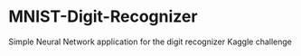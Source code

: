 # MNIST-Digit-Recognizer
Simple Neural Network application for the digit recognizer Kaggle challenge
